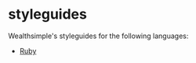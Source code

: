 # styleguides 

Wealthsimple's styleguides for the following languages:

- [Ruby](https://github.com/wealthsimple/styleguides/blob/master/Ruby.md)
